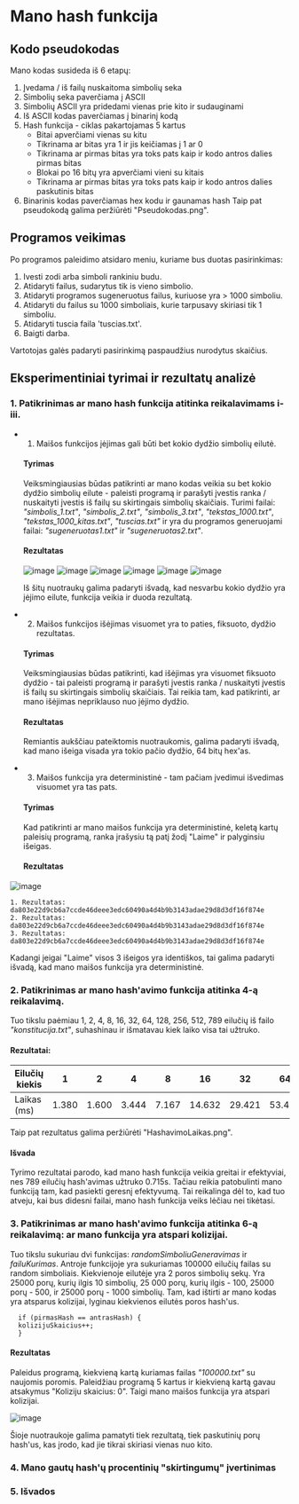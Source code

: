 # Mano hash funkcija
## Kodo pseudokodas
Mano kodas susideda iš 6 etapų:
1. Įvedama / iš failų nuskaitoma simbolių seka
2. Simbolių seka paverčiama į ASCII
3. Simbolių ASCII yra pridedami vienas prie kito ir sudauginami
4. Iš ASCII kodas paverčiamas į binarinį kodą
5. Hash funkcija - ciklas pakartojamas 5 kartus
   * Bitai apverčiami vienas su kitu
   * Tikrinama ar bitas yra 1 ir jis keičiamas į 1 ar 0
   * Tikrinama ar pirmas bitas yra toks pats kaip ir kodo antros dalies pirmas bitas
   * Blokai po 16 bitų yra apverčiami vieni su kitais
   * Tikrinama ar pirmas bitas yra toks pats kaip ir kodo antros dalies paskutinis bitas
6. Binarinis kodas paverčiamas hex kodu ir gaunamas hash
Taip pat pseudokodą galima peržiūrėti "Pseudokodas.png".

## Programos veikimas
Po programos paleidimo atsidaro meniu, kuriame bus duotas pasirinkimas:
1. Ivesti zodi arba simboli rankiniu budu.
2. Atidaryti failus, sudarytus tik is vieno simbolio.
3. Atidaryti programos sugeneruotus failus, kuriuose yra > 1000 simboliu.
4. Atidaryti du failus su 1000 simboliais, kurie tarpusavy skiriasi tik 1 simboliu.
5. Atidaryti tuscia faila 'tuscias.txt'.
6. Baigti darba.
   
Vartotojas galės padaryti pasirinkimą paspaudžius nurodytus skaičius.

## Eksperimentiniai tyrimai ir rezultatų analizė
### 1. Patikrinimas ar mano hash funkcija atitinka reikalavimams i-iii.
   * 1. Maišos funkcijos įėjimas gali būti bet kokio dydžio simbolių eilutė.
        
     #### Tyrimas
     
     Veiksmingiausias būdas patikrinti ar mano kodas veikia su bet kokio dydžio simbolių eilute - paleisti programą ir parašyti įvestis ranka / nuskaityti įvestis iš failų su skirtingais simbolių skaičiais.
     Turimi failai: _"simbolis_1.txt"_, _"simbolis_2.txt"_, _"simbolis_3.txt"_, _"tekstas_1000.txt"_, _"tekstas_1000_kitas.txt"_, _"tuscias.txt"_ ir yra du programos generuojami failai: _"sugeneruotas1.txt"_ ir     _"sugeneruotas2.txt"_.
      
     #### Rezultatas
     
     ![image](https://github.com/user-attachments/assets/547ff96a-0ffd-4e41-8ed4-e9a913a62d20)
     ![image](https://github.com/user-attachments/assets/2eedba46-41e0-46f0-9b4c-fb02e5a66154)
     ![image](https://github.com/user-attachments/assets/486c8474-044a-4e0f-a3f6-cdeb7b3725db) 
     ![image](https://github.com/user-attachments/assets/fd2491f7-44d4-4c88-a4d2-6fc38e2f037a)
     ![image](https://github.com/user-attachments/assets/9f1d20a6-7018-4602-aae7-1409b41d1c42)
     ![image](https://github.com/user-attachments/assets/f4caabc8-620b-4cd9-875a-9d322b1eb0d2)

      Iš šitų nuotraukų galima padaryti išvadą, kad nesvarbu kokio dydžio yra įėjimo eilute, funkcija veikia ir duoda rezultatą.

   * 2.	Maišos funkcijos išėjimas visuomet yra to paties, fiksuoto, dydžio rezultatas.

     #### Tyrimas

       Veiksmingiausias būdas patikrinti, kad išėjimas yra visuomet fiksuoto dydžio - tai paleisti programą ir parašyti įvestis ranka / nuskaityti įvestis iš failų su skirtingais simbolių skaičiais. Tai reikia tam, kad patikrinti, ar mano išėjimas nepriklauso nuo įėjimo dydžio.

     #### Rezultatas
     
     Remiantis aukščiau pateiktomis nuotraukomis, galima padaryti išvadą, kad mano išeiga visada yra tokio pačio dydžio, 64 bitų hex'as.
     
   * 3.	Maišos funkcija yra deterministinė - tam pačiam įvedimui išvedimas visuomet yra tas pats.
        
     #### Tyrimas
  
     Kad patikrinti ar mano maišos funkcija yra deterministinė, keletą kartų paleisių programą, ranka įrašysiu tą patį žodį "Laime" ir palyginsiu išeigas.
     
     #### Rezultatas
  ![image](https://github.com/user-attachments/assets/a8152450-b8a8-492f-8925-e243d856a640)
  
    1. Rezultatas: da803e22d9cb6a7ccde46deee3edc60490a4d4b9b3143adae29d8d3df16f874e
    2. Rezultatas: da803e22d9cb6a7ccde46deee3edc60490a4d4b9b3143adae29d8d3df16f874e
    3. Rezultatas: da803e22d9cb6a7ccde46deee3edc60490a4d4b9b3143adae29d8d3df16f874e
       
   Kadangi įeigai "Laime" visos 3 išeigos yra identiškos, tai galima padaryti išvadą, kad mano maišos funkcija yra deterministinė.
   
### 2. Patikrinimas ar mano hash'avimo funkcija atitinka 4-ą reikalavimą. 
   Tuo tikslu paėmiau 1, 2, 4, 8, 16, 32, 64, 128, 256, 512, 789 eilučių iš failo _"konstitucija.txt"_, suhashinau ir išmatavau kiek laiko visa tai užtruko.

   #### Rezultatai:

   | Eilučių kiekis | 1   | 2   | 4   | 8   | 16   | 32   | 64   | 128   | 256   | 512   | 789   |
   |----------------|-----|-----|-----|-----|------|------|------|-------|-------|-------|-------|
   | Laikas (ms)    |1.380|1.600|3.444|7.167|14.632|29.421|53.420|132.591|244.460|461.397|715.276|
   
  Taip pat rezultatus galima peržiūrėti "HashavimoLaikas.png".

  #### Išvada

  Tyrimo rezultatai parodo, kad mano hash funkcija veikia greitai ir efektyviai, nes 789 eilučių hash'avimas užtruko 0.715s. Tačiau reikia patobulinti mano funkciją tam, kad pasiekti geresnį efektyvumą. Tai reikalinga dėl to, kad tuo atveju, kai bus didesni failai, mano hash funkcija veiks lėčiau nei tikėtasi.

### 3. Patikrinimas ar mano hash'avimo funkcija atitinka 6-ą reikalavimą: ar mano funkcija yra atspari kolizijai.
  Tuo tikslu sukuriau dvi funkcijas: _randomSimboliuGeneravimas_ ir _failuKurimas_. Antroje funkcijoje yra sukuriamas 100000 eilučių failas su random simboliais. Kiekvienoje eilutėje yra 2 poros simbolių sekų. Yra 25000 porų, kurių ilgis 10 simbolių, 25 000 porų, kurių ilgis - 100, 25000 porų - 500, ir 25000 porų - 1000 simbolių. Tam, kad ištirti ar mano kodas yra atsparus kolizijai, lyginau kiekvienos eilutės poros hash'us.

      if (pirmasHash == antrasHash) {
      kolizijuSkaicius++; 
      }

  #### Rezultatas

  Paleidus programą, kiekvieną kartą kuriamas failas _"100000.txt"_ su naujomis poromis. Paleidžiau programą 5 kartus ir kiekvieną kartą gavau atsakymus "Koliziju skaicius: 0". Taigi mano maišos funkcija yra atspari kolizijai.
  
  ![image](https://github.com/user-attachments/assets/aa0e86e1-f049-4ef0-b534-b0cb64a85ff0)

  Šioje nuotraukoje galima pamatyti tiek rezultatą, tiek paskutinių porų hash'us, kas įrodo, kad jie tikrai skiriasi vienas nuo kito.

### 4. Mano gautų hash'ų procentinių "skirtingumų" įvertinimas
### 5. Išvados
